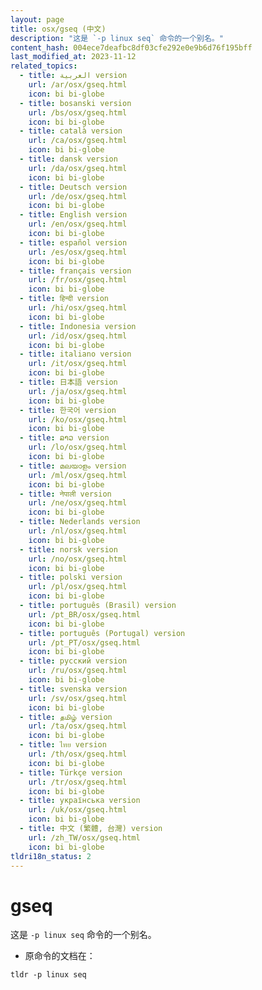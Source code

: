 ```yaml
---
layout: page
title: osx/gseq (中文)
description: "这是 `-p linux seq` 命令的一个别名。"
content_hash: 004ece7deafbc8df03cfe292e0e9b6d76f195bff
last_modified_at: 2023-11-12
related_topics:
  - title: العربية version
    url: /ar/osx/gseq.html
    icon: bi bi-globe
  - title: bosanski version
    url: /bs/osx/gseq.html
    icon: bi bi-globe
  - title: català version
    url: /ca/osx/gseq.html
    icon: bi bi-globe
  - title: dansk version
    url: /da/osx/gseq.html
    icon: bi bi-globe
  - title: Deutsch version
    url: /de/osx/gseq.html
    icon: bi bi-globe
  - title: English version
    url: /en/osx/gseq.html
    icon: bi bi-globe
  - title: español version
    url: /es/osx/gseq.html
    icon: bi bi-globe
  - title: français version
    url: /fr/osx/gseq.html
    icon: bi bi-globe
  - title: हिन्दी version
    url: /hi/osx/gseq.html
    icon: bi bi-globe
  - title: Indonesia version
    url: /id/osx/gseq.html
    icon: bi bi-globe
  - title: italiano version
    url: /it/osx/gseq.html
    icon: bi bi-globe
  - title: 日本語 version
    url: /ja/osx/gseq.html
    icon: bi bi-globe
  - title: 한국어 version
    url: /ko/osx/gseq.html
    icon: bi bi-globe
  - title: ລາວ version
    url: /lo/osx/gseq.html
    icon: bi bi-globe
  - title: മലയാളം version
    url: /ml/osx/gseq.html
    icon: bi bi-globe
  - title: नेपाली version
    url: /ne/osx/gseq.html
    icon: bi bi-globe
  - title: Nederlands version
    url: /nl/osx/gseq.html
    icon: bi bi-globe
  - title: norsk version
    url: /no/osx/gseq.html
    icon: bi bi-globe
  - title: polski version
    url: /pl/osx/gseq.html
    icon: bi bi-globe
  - title: português (Brasil) version
    url: /pt_BR/osx/gseq.html
    icon: bi bi-globe
  - title: português (Portugal) version
    url: /pt_PT/osx/gseq.html
    icon: bi bi-globe
  - title: русский version
    url: /ru/osx/gseq.html
    icon: bi bi-globe
  - title: svenska version
    url: /sv/osx/gseq.html
    icon: bi bi-globe
  - title: தமிழ் version
    url: /ta/osx/gseq.html
    icon: bi bi-globe
  - title: ไทย version
    url: /th/osx/gseq.html
    icon: bi bi-globe
  - title: Türkçe version
    url: /tr/osx/gseq.html
    icon: bi bi-globe
  - title: українська version
    url: /uk/osx/gseq.html
    icon: bi bi-globe
  - title: 中文 (繁體, 台灣) version
    url: /zh_TW/osx/gseq.html
    icon: bi bi-globe
tldri18n_status: 2
---
```

# gseq

这是 `-p linux seq` 命令的一个别名。

- 原命令的文档在：

`tldr -p linux seq`
